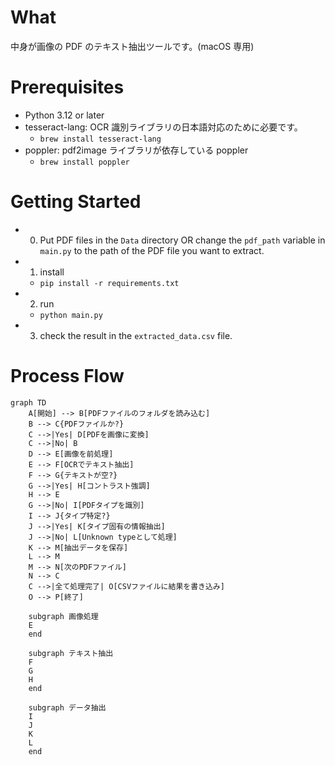 # What

中身が画像の PDF のテキスト抽出ツールです。(macOS 専用)

# Prerequisites

- Python 3.12 or later
- tesseract-lang: OCR 識別ライブラリの日本語対応のために必要です。
  - `brew install tesseract-lang`
- poppler: pdf2image ライブラリが依存している poppler
  - `brew install poppler`

# Getting Started

- 0. Put PDF files in the `Data` directory OR change the `pdf_path` variable in `main.py` to the path of the PDF file you want to extract.
- 1. install
  - `pip install -r requirements.txt`
- 2. run
  - `python main.py`
- 3. check the result in the `extracted_data.csv` file.

# Process Flow

```mermaid
graph TD
    A[開始] --> B[PDFファイルのフォルダを読み込む]
    B --> C{PDFファイルか?}
    C -->|Yes| D[PDFを画像に変換]
    C -->|No| B
    D --> E[画像を前処理]
    E --> F[OCRでテキスト抽出]
    F --> G{テキストが空?}
    G -->|Yes| H[コントラスト強調]
    H --> E
    G -->|No| I[PDFタイプを識別]
    I --> J{タイプ特定?}
    J -->|Yes| K[タイプ固有の情報抽出]
    J -->|No| L[Unknown typeとして処理]
    K --> M[抽出データを保存]
    L --> M
    M --> N[次のPDFファイル]
    N --> C
    C -->|全て処理完了| O[CSVファイルに結果を書き込み]
    O --> P[終了]

    subgraph 画像処理
    E
    end

    subgraph テキスト抽出
    F
    G
    H
    end

    subgraph データ抽出
    I
    J
    K
    L
    end
```
